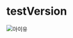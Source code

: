 # testVersion
![아이유](https://user-images.githubusercontent.com/108962894/178086446-31cc7ffb-b509-49f3-ac23-4c6837887d85.jpg)
